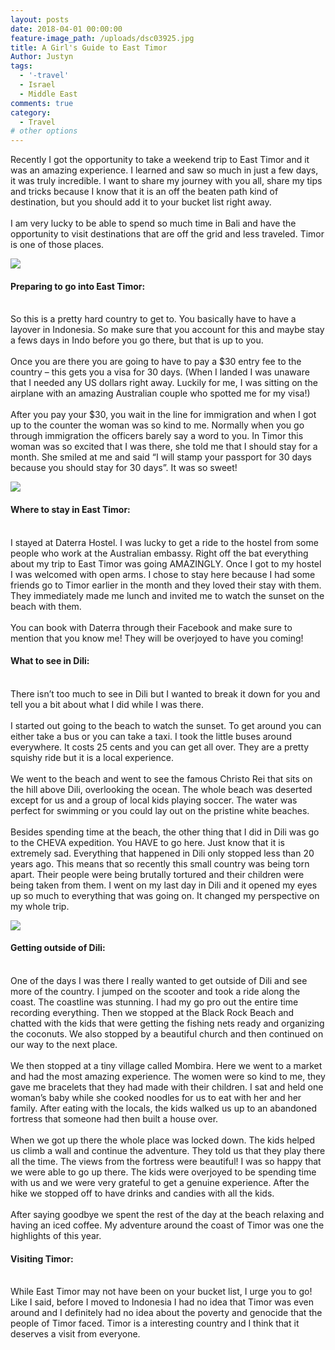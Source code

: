 ```yaml
---
layout: posts
date: 2018-04-01 00:00:00
feature-image_path: /uploads/dsc03925.jpg
title: A Girl's Guide to East Timor
Author: Justyn
tags:
  - '-travel'
  - Israel
  - Middle East
comments: true
category:
  - Travel
# other options
---
```


Recently I got the opportunity to take a weekend trip to East Timor and it was an amazing experience. I learned and saw so much in just a few days, it was truly incredible. I want to share my journey with you all, share my tips and tricks because I know that it is an off the beaten path kind of destination, but you should add it to your bucket list right away.<br><br>I am very lucky to be able to spend so much time in Bali and have the opportunity to visit destinations that are off the grid and less traveled. Timor is one of those places.

![](/uploads/easttimor2.jpg)

#### Preparing to go into East Timor:

<br>So this is a pretty hard country to get to. You basically have to have a layover in Indonesia. So make sure that you account for this and maybe stay a fews days in Indo before you go there, but that is up to you.<br><br>Once you are there you are going to have to pay a $30 entry fee to the country – this gets you a visa for 30 days. (When I landed I was unaware that I needed any US dollars right away. Luckily for me, I was sitting on the airplane with an amazing Australian couple who spotted me for my visa!)<br><br>After you pay your $30, you wait in the line for immigration and when I got up to the counter the woman was so kind to me. Normally when you go through immigration the officers barely say a word to you. In Timor this woman was so excited that I was there, she told me that I should stay for a month. She smiled at me and said “I will stamp your passport for 30 days because you should stay for 30 days”. It was so sweet!

![](/uploads/easttimor1.jpg)

#### Where to stay in East Timor:

<br>I stayed at Daterra Hostel. I was lucky to get a ride to the hostel from some people who work at the Australian embassy. Right off the bat everything about my trip to East Timor was going AMAZINGLY. Once I got to my hostel I was welcomed with open arms. I chose to stay here because I had some friends go to Timor earlier in the month and they loved their stay with them. They immediately made me lunch and invited me to watch the sunset on the beach with them.<br><br>You can book with Daterra through their Facebook and make sure to mention that you know me! They will be overjoyed to have you coming!

#### What to see in Dili:

<br>There isn’t too much to see in Dili but I wanted to break it down for you and tell you a bit about what I did while I was there.<br><br>I started out going to the beach to watch the sunset. To get around you can either take a bus or you can take a taxi. I took the little buses around everywhere. It costs 25 cents and you can get all over. They are a pretty squishy ride but it is a local experience.<br><br>We went to the beach and went to see the famous Christo Rei that sits on the hill above Dili, overlooking the ocean. The whole beach was deserted except for us and a group of local kids playing soccer. The water was perfect for swimming or you could lay out on the pristine white beaches.<br><br>Besides spending time at the beach, the other thing that I did in Dili was go to the CHEVA expedition. You HAVE to go here. Just know that it is extremely sad. Everything that happened in Dili only stopped less than 20 years ago. This means that so recently this small country was being torn apart. Their people were being brutally tortured and their children were being taken from them. I went on my last day in Dili and it opened my eyes up so much to everything that was going on. It changed my perspective on my whole trip.

![](/uploads/easttimor3.jpg)

#### Getting outside of Dili:

<br>One of the days I was there I really wanted to get outside of Dili and see more of the country. I jumped on the scooter and took a ride along the coast. The coastline was stunning. I had my go pro out the entire time recording everything. Then we stopped at the Black Rock Beach and chatted with the kids that were getting the fishing nets ready and organizing the coconuts. We also stopped by a beautiful church and then continued on our way to the next place.<br><br>We then stopped at a tiny village called Mombira. Here we went to a market and had the most amazing experience. The women were so kind to me, they gave me bracelets that they had made with their children. I sat and held one woman’s baby while she cooked noodles for us to eat with her and her family. After eating with the locals, the kids walked us up to an abandoned fortress that someone had then built a house over.<br><br>When we got up there the whole place was locked down. The kids helped us climb a wall and continue the adventure. They told us that they play there all the time. The views from the fortress were beautiful! I was so happy that we were able to go up there. The kids were overjoyed to be spending time with us and we were very grateful to get a genuine experience. After the hike we stopped off to have drinks and candies with all the kids.<br><br>After saying goodbye we spent the rest of the day at the beach relaxing and having an iced coffee. My adventure around the coast of Timor was one the highlights of this year.

#### Visiting Timor:

<br>While East Timor may not have been on your bucket list, I urge you to go! Like I said, before I moved to Indonesia I had no idea that Timor was even around and I definitely had no idea about the poverty and genocide that the people of Timor faced. Timor is a interesting country and I think that it deserves a visit from everyone.
